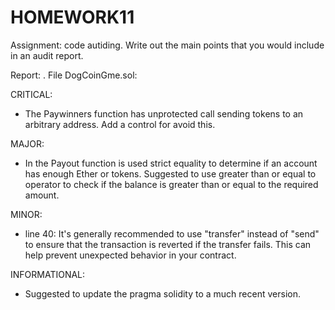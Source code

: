 # HOMEWORK11

Assignment: code autiding. Write out the main points that you would include in an audit report.

Report:
. File DogCoinGme.sol:

CRITICAL:

- The Paywinners function has unprotected call sending tokens to an arbitrary address. Add a control for avoid this.

MAJOR:

- In the Payout function is used strict equality to determine if an account has enough Ether or tokens. Suggested to use greater than or equal to operator to check if the balance is greater than or equal to the required amount.

MINOR:

- line 40: It's generally recommended to use "transfer" instead of "send" to ensure that the transaction is reverted if the transfer fails. This can help prevent unexpected behavior in your contract.

INFORMATIONAL:

- Suggested to update the pragma solidity to a much recent version.
